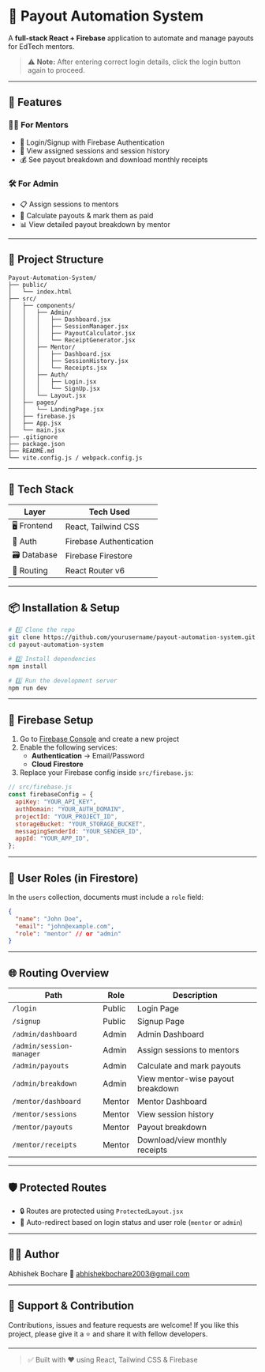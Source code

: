 # 💸 Payout Automation System

A **full-stack React + Firebase** application to automate and manage payouts for EdTech mentors.

> ⚠️ **Note:** After entering correct login details, click the login button again to proceed.

---

## 🚀 Features

### 🧑‍💻 For Mentors
- 🔐 Login/Signup with Firebase Authentication  
- 📅 View assigned sessions and session history  
- 💰 See payout breakdown and download monthly receipts

### 🛠️ For Admin
- 📋 Assign sessions to mentors  
- 🧾 Calculate payouts & mark them as paid  
- 📊 View detailed payout breakdown by mentor

---

## 📁 Project Structure

```
Payout-Automation-System/
├── public/
│   └── index.html
├── src/
│   ├── components/
│   │   ├── Admin/
│   │   │   ├── Dashboard.jsx
│   │   │   ├── SessionManager.jsx
│   │   │   ├── PayoutCalculator.jsx
│   │   │   └── ReceiptGenerator.jsx
│   │   ├── Mentor/
│   │   │   ├── Dashboard.jsx
│   │   │   ├── SessionHistory.jsx
│   │   │   └── Receipts.jsx
│   │   ├── Auth/
│   │   │   ├── Login.jsx
│   │   │   └── SignUp.jsx
│   │   └── Layout.jsx
│   ├── pages/
│   │   └── LandingPage.jsx
│   ├── firebase.js
│   ├── App.jsx
│   └── main.jsx
├── .gitignore
├── package.json
├── README.md
└── vite.config.js / webpack.config.js
```

---

## 🧪 Tech Stack

| Layer       | Tech Used                 |
|-------------|---------------------------|
| 🖥 Frontend | React, Tailwind CSS        |
| 🔐 Auth     | Firebase Authentication    |
| 🗃 Database | Firebase Firestore         |
| 🔀 Routing  | React Router v6            |

---

## 📦 Installation & Setup

```bash
# 1️⃣ Clone the repo
git clone https://github.com/yourusername/payout-automation-system.git
cd payout-automation-system

# 2️⃣ Install dependencies
npm install

# 3️⃣ Run the development server
npm run dev
```

---

## 🔑 Firebase Setup

1. Go to [Firebase Console](https://console.firebase.google.com/) and create a new project  
2. Enable the following services:  
   - **Authentication** → Email/Password  
   - **Cloud Firestore**  
3. Replace your Firebase config inside `src/firebase.js`:

```js
// src/firebase.js
const firebaseConfig = {
  apiKey: "YOUR_API_KEY",
  authDomain: "YOUR_AUTH_DOMAIN",
  projectId: "YOUR_PROJECT_ID",
  storageBucket: "YOUR_STORAGE_BUCKET",
  messagingSenderId: "YOUR_SENDER_ID",
  appId: "YOUR_APP_ID",
};
```

---

## 👥 User Roles (in Firestore)

In the `users` collection, documents must include a `role` field:

```json
{
  "name": "John Doe",
  "email": "john@example.com",
  "role": "mentor" // or "admin"
}
```

---

## 🌐 Routing Overview

| Path                         | Role    | Description                             |
|------------------------------|---------|-----------------------------------------|
| `/login`                     | Public  | Login Page                              |
| `/signup`                    | Public  | Signup Page                             |
| `/admin/dashboard`           | Admin   | Admin Dashboard                         |
| `/admin/session-manager`     | Admin   | Assign sessions to mentors              |
| `/admin/payouts`             | Admin   | Calculate and mark payouts              |
| `/admin/breakdown`           | Admin   | View mentor-wise payout breakdown       |
| `/mentor/dashboard`          | Mentor  | Mentor Dashboard                        |
| `/mentor/sessions`          | Mentor  | View session history                    |
| `/mentor/payouts`           | Mentor  | Payout breakdown                        |
| `/mentor/receipts`          | Mentor  | Download/view monthly receipts          |

---

## 🛡 Protected Routes

- 🔒 Routes are protected using `ProtectedLayout.jsx`
- 🚦 Auto-redirect based on login status and user role (`mentor` or `admin`)

---
## 🧑‍🎓 Author

Abhishek Bochare
📧 abhishekbochare2003@gmail.com

---
## 🙌 Support & Contribution

Contributions, issues and feature requests are welcome!
If you like this project, please give it a ⭐️ and share it with fellow developers.

---

> ✅ Built with ❤️ using React, Tailwind CSS & Firebase
